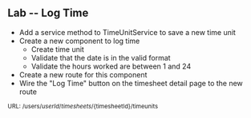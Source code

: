 ## Lab -- Log Time
* Add a service method to TimeUnitService to save a new time unit
* Create a new component to log time
    * Create time unit
    * Validate that the date is in the valid format
    * Validate the hours worked are between 1 and 24
* Create a new route for this component
* Wire the "Log Time" button on the timesheet detail page to the new route

<small>URL: /users/${userId}/timesheets/${timesheetId}/timeunits</small>
